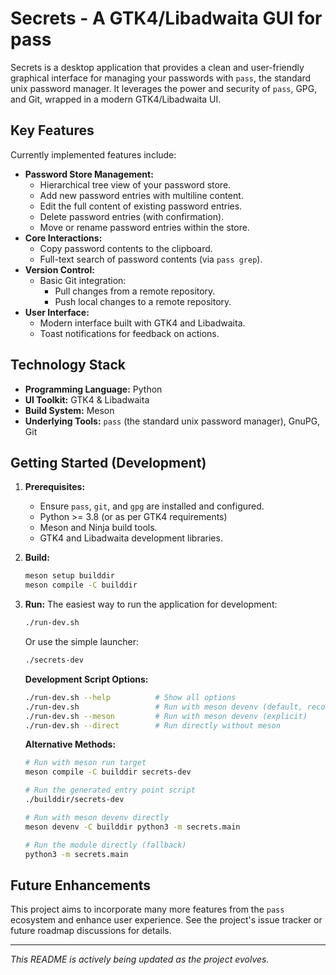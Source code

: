 # Secrets - A GTK4/Libadwaita GUI for pass

Secrets is a desktop application that provides a clean and user-friendly graphical interface for managing your passwords with `pass`, the standard unix password manager. It leverages the power and security of `pass`, GPG, and Git, wrapped in a modern GTK4/Libadwaita UI.

## Key Features

Currently implemented features include:

*   **Password Store Management:**
    *   Hierarchical tree view of your password store.
    *   Add new password entries with multiline content.
    *   Edit the full content of existing password entries.
    *   Delete password entries (with confirmation).
    *   Move or rename password entries within the store.
*   **Core Interactions:**
    *   Copy password contents to the clipboard.
    *   Full-text search of password contents (via `pass grep`).
*   **Version Control:**
    *   Basic Git integration:
        *   Pull changes from a remote repository.
        *   Push local changes to a remote repository.
*   **User Interface:**
    *   Modern interface built with GTK4 and Libadwaita.
    *   Toast notifications for feedback on actions.

## Technology Stack

*   **Programming Language:** Python
*   **UI Toolkit:** GTK4 & Libadwaita
*   **Build System:** Meson
*   **Underlying Tools:** `pass` (the standard unix password manager), GnuPG, Git

## Getting Started (Development)

1.  **Prerequisites:**
    *   Ensure `pass`, `git`, and `gpg` are installed and configured.
    *   Python >= 3.8 (or as per GTK4 requirements)
    *   Meson and Ninja build tools.
    *   GTK4 and Libadwaita development libraries.

2.  **Build:**
    ```bash
    meson setup builddir
    meson compile -C builddir
    ```

3.  **Run:**
    The easiest way to run the application for development:
    ```bash
    ./run-dev.sh
    ```

    Or use the simple launcher:
    ```bash
    ./secrets-dev
    ```

    **Development Script Options:**
    ```bash
    ./run-dev.sh --help          # Show all options
    ./run-dev.sh                 # Run with meson devenv (default, recommended)
    ./run-dev.sh --meson         # Run with meson devenv (explicit)
    ./run-dev.sh --direct        # Run directly without meson
    ```

    **Alternative Methods:**
    ```bash
    # Run with meson run target
    meson compile -C builddir secrets-dev

    # Run the generated entry point script
    ./builddir/secrets-dev

    # Run with meson devenv directly
    meson devenv -C builddir python3 -m secrets.main

    # Run the module directly (fallback)
    python3 -m secrets.main
    ```

## Future Enhancements

This project aims to incorporate many more features from the `pass` ecosystem and enhance user experience. See the project's issue tracker or future roadmap discussions for details.

---
*This README is actively being updated as the project evolves.*
